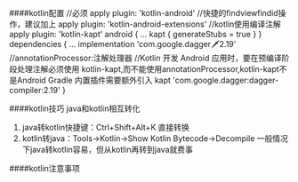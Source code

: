 ####kotlin配置
//必须
apply plugin: 'kotlin-android'
//快捷的findviewfindid操作，建议加上
apply plugin: 'kotlin-android-extensions'
//kotlin使用编译注解
apply plugin: 'kotlin-kapt'
android {
    ...
    kapt {
        generateStubs = true
    }
}
dependencies {
    ...
    implementation 'com.google.dagger:dagger:2.19'
    //annotationProcessor:注解处理器
    //Kotlin 开发 Android 应用时，要在预编译阶段处理注解必须使用 kotlin-kapt,而不能使用annotationProcessor,kotlin-kapt不是Android Gradle 内置插件需要额外引入
    kapt  'com.google.dagger:dagger-compiler:2.19'
}


####kotlin技巧
java和kotlin相互转化
1. java转kotlin快捷键：Ctrl+Shift+Alt+K 直接转换
2. kotlin转java：Tools->Kotlin->Show Kotlin Bytecode->Decompile
一般情况下java转kotlin容易，但从kotlin再转到java就费事

####kotlin注意事项

                       

